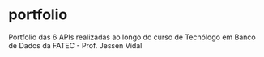 # portfolio
Portfolio das 6 APIs realizadas ao longo do curso de Tecnólogo em Banco de Dados da FATEC - Prof. Jessen Vidal
